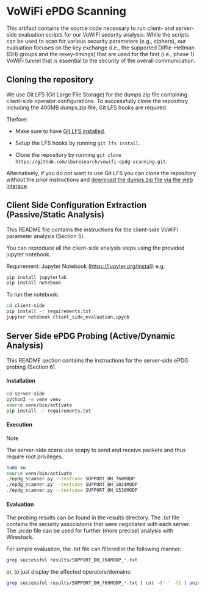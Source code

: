 # VoWiFi ePDG Scanning

This artifact contains the source code necessary to run client- and server-side evaluation scripts for our VoWiFi security analysis.
While the scripts can be used to scan for various security parameters (e.g., ciphers), our evaluation focuses on the key exchange (i.e., the supported Diffie-Hellman (DH) groups and the rekey-timings) that are used for the first (i.e., phase 1) VoWiFi tunnel that is essential to the security of the overall communication.

## Cloning the repository

We use Git LFS (Git Large File Storage) for the dumps.zip file containing client-side operator configurations. To successfully clone the repository including the 400MB dumps.zip file, Git LFS hooks are required.

Thefore:

- Make sure to have [Git LFS installed](https://docs.github.com/en/repositories/working-with-files/managing-large-files/installing-git-large-file-storage).

- Setup the LFS hooks by running `git lfs install`.

- Clone the repository by running `git clone https://github.com/sbaresearch/vowifi-epdg-scanning.git`.

Alternatively, if you do not want to use Git LFS you can clone the repository without the prior instructions and [download the dumps.zip file via the web interace](https://github.com/sbaresearch/vowifi-epdg-scanning/raw/main/client-side/dumps.zip?download=).

## Client Side Configuration Extraction (Passive/Static Analysis)

This README file contains the instructions for the client-side VoWiFi parameter analysis (Section 5).

You can reproduce all the client-side analysis steps using the provided jupyter notebook.

Requirement: Jupyter Notebook (https://jupyter.org/install) e.g.

```bash
pip install jupyterlab
pip install notebook
```

To run the notebook:

```bash
cd client-side
pip install -r requirements.txt
jupyter notebook client_side_evaluation.ipynb
```

## Server Side ePDG Probing (Active/Dynamic Analysis)

This README section contains the instructions for the server-side ePDG probing (Section 6).

#### Installation

```bash
cd server-side
python3 -m venv venv
source venv/bin/activate
pip install -r requirements.txt
```

#### Execution

> [!NOTE]
> The server-side scans use scapy to send and receive packets and thus require root privileges.

```bash
sudo su
source venv/bin/activate
./epdg_scanner.py --testcase SUPPORT_DH_768MODP
./epdg_scanner.py --testcase SUPPORT_DH_1024MODP
./epdg_scanner.py --testcase SUPPORT_DH_1536MODP
```

#### Evaluation

The probing results can be found in the results directory.
The *.txt* file contains the security associations that were negotiated with each server.
The *.pcap* file can be used for further (more precise) analysis with Wireshark.

For simple evaluation, the *.txt* file can filtered in the following manner:

```bash
grep successful results/SUPPORT_DH_768MODP_*.txt
```

or, to just display the affected operators/domains:

```bash
grep successful results/SUPPORT_DH_768MODP_*.txt | cut -d' ' -f2 | uniq
```

